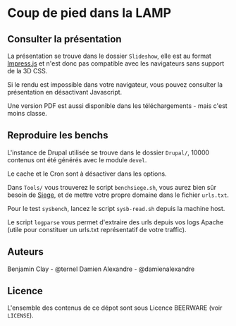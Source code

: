 Coup de pied dans la LAMP
=========================

Consulter la présentation
-------------------------

La présentation se trouve dans le dossier `Slideshow`,
elle est au format [Impress.js](https://github.com/bartaz/impress.js) et n'est donc pas compatible avec les
navigateurs sans support de la 3D CSS.

Si le rendu est impossible dans votre navigateur, vous pouvez consulter la présentation en désactivant Javascript.

Une version PDF est aussi disponible dans les téléchargements - mais c'est moins classe.

Reproduire les benchs
---------------------

L'instance de Drupal utilisée se trouve dans le dossier `Drupal/`,
10000 contenus ont été générés avec le module `devel`.

Le cache et le Cron sont à désactiver dans les options.

Dans `Tools/` vous trouverez le script `benchsiege.sh`, vous aurez bien sûr
besoin de [Siege](http://www.joedog.org/siege-home/), et de mettre votre propre domaine
dans le fichier `urls.txt`.

Pour le test `sysbench`, lancez le script `sysb-read.sh` depuis la machine host.

Le script `logparse` vous permet d'extraire des urls depuis vos logs Apache (utile pour constituer un urls.txt
représentatif de votre traffic).

Auteurs
-------

Benjamin Clay - @ternel
Damien Alexandre - @damienalexandre


Licence
-------

L'ensemble des contenus de ce dépot sont sous Licence BEERWARE (voir `LICENSE`).